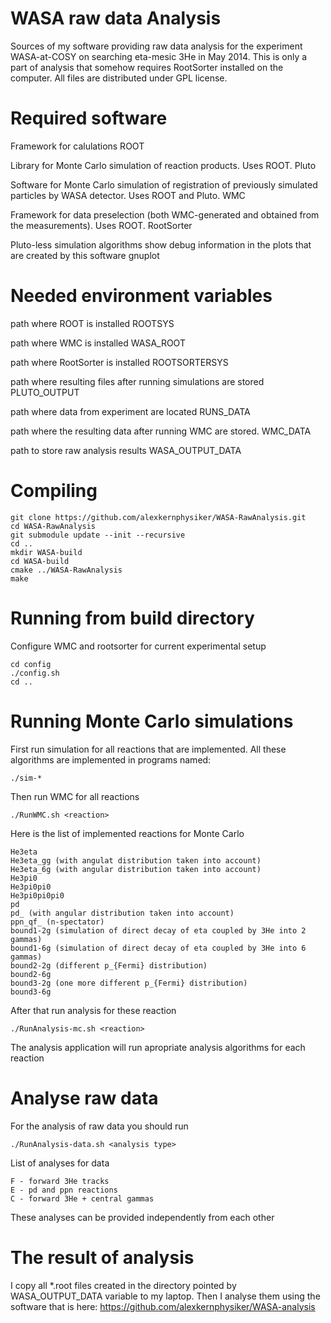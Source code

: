 WASA raw data Analysis
======================
Sources of my software providing raw data analysis for the experiment WASA-at-COSY on searching eta-mesic 3He in May 2014.
This is only a part of analysis that somehow requires RootSorter installed on the computer.
All files are distributed under GPL license.


Required software
=================

Framework for calulations
    ROOT

Library for Monte Carlo simulation of reaction products. Uses ROOT.
    Pluto

Software for Monte Carlo simulation of registration of previously simulated particles by WASA detector. Uses ROOT and Pluto.
    WMC

Framework for data preselection (both WMC-generated and obtained from the measurements). Uses ROOT.
    RootSorter

Pluto-less simulation algorithms show debug information in the plots that are created by this software
    gnuplot

Needed environment variables
============================
path where ROOT is installed
    ROOTSYS

path where WMC is installed
    WASA_ROOT

path where RootSorter is installed
    ROOTSORTERSYS

path where resulting files after running simulations are stored
    PLUTO_OUTPUT

path where data from experiment are located
    RUNS_DATA

path where the resulting data after running WMC are stored.
    WMC_DATA

path to store raw analysis results
    WASA_OUTPUT_DATA


Compiling
=========

    git clone https://github.com/alexkernphysiker/WASA-RawAnalysis.git
    cd WASA-RawAnalysis
    git submodule update --init --recursive
    cd ..
    mkdir WASA-build
    cd WASA-build
    cmake ../WASA-RawAnalysis
    make

Running from build directory
============================

Configure WMC and rootsorter for current experimental setup

    cd config
    ./config.sh 
    cd ..

Running Monte Carlo simulations
===============================

First run simulation for all reactions that are implemented. All these algorithms are implemented in programs named:

    ./sim-*

Then run WMC for all reactions

    ./RunWMC.sh <reaction>

Here is the list of implemented reactions for Monte Carlo

    He3eta
    He3eta_gg (with angulat distribution taken into account)
    He3eta_6g (with angular distribution taken into account)
    He3pi0
    He3pi0pi0
    He3pi0pi0pi0
    pd
    pd_ (with angular distribution taken into account)
    ppn_qf_ (n-spectator)
    bound1-2g (simulation of direct decay of eta coupled by 3He into 2 gammas)
    bound1-6g (simulation of direct decay of eta coupled by 3He into 6 gammas)
    bound2-2g (different p_{Fermi} distribution)
    bound2-6g
    bound3-2g (one more different p_{Fermi} distribution)
    bound3-6g 

After that run analysis for these reaction

    ./RunAnalysis-mc.sh <reaction>

The analysis application will run apropriate analysis algorithms for each reaction

Analyse raw data
================

For the analysis of raw data you should run

    ./RunAnalysis-data.sh <analysis type>

List of analyses for data

    F - forward 3He tracks
    E - pd and ppn reactions
    C - forward 3He + central gammas

These analyses can be provided independently from each other

The result of analysis
======================

I copy all *.root files created in the directory pointed by WASA_OUTPUT_DATA variable to my laptop.
Then I analyse them using the software that is here: https://github.com/alexkernphysiker/WASA-analysis
